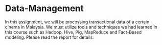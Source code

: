 # Data-Management
In this assignment, we will be processing transactional data of a certain cinema in Malaysia. We must utilize tools and techniques we had learned in this course such as Hadoop, Hive, Pig, MapReduce and Fact-Based modeling. Please read the report for details.
